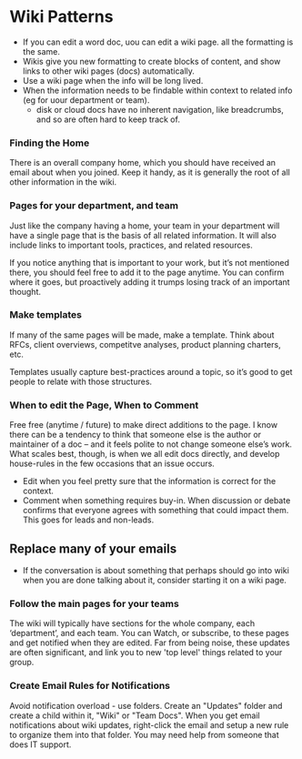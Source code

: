 # Wiki Patterns	

* If you can edit a word doc, uou can edit a wiki page. all the formatting is the same. 
* Wikis give you new formatting to create blocks of content, and show links to other wiki pages (docs) automatically.
* Use a wiki page when the info will be long lived.
* When the information needs to be findable within context to related info (eg for uour department or team).
  * disk or cloud docs have no inherent navigation, like breadcrumbs, and so are often hard to keep track of.

### Finding the Home

There is an overall company home, which you should have received an email about when you joined. Keep it handy, as it is generally the root of all other information in the wiki. 

### Pages for your department, and team

Just like the company having a home, your team in your department will have a single page that is the basis of all related information. It will also include links to important tools, practices, and related resources.  

If you notice anything that is important to your work, but it’s not mentioned there, you should feel free to add it to the page anytime. You can confirm where it goes, but proactively adding it trumps losing track of an important thought. 

### Make templates

If many of the same pages will be made, make a template.  Think about RFCs, client overviews, competitve analyses, product planning charters, etc. 

Templates usually capture best-practices around a topic, so it’s good to get people to relate with those structures. 

### When to edit the Page, When to Comment

Free free (anytime / future) to make direct additions to the page.  I know there can be a tendency to think that someone else is the author or maintainer of a doc – and it feels polite to not change someone else’s work.  What scales best, though, is when we all edit docs directly, and develop house-rules in the few occasions that an issue occurs.

* Edit when you feel pretty sure that the information is correct for the context. 
* Comment when something requires buy-in.  When discussion or debate confirms that everyone agrees with something that could impact them. This goes for leads and non-leads. 

## Replace many of your emails

* If the conversation is about something that perhaps should go into wiki when you are done talking about it, consider starting it on a wiki page. 


### Follow the main pages for your teams

The wiki will typically have sections for the whole company, each ‘department’, and each team. You can Watch, or subscribe, to these pages and get notified when they are edited.  Far from being noise, these updates are often significant, and link you to new 'top level' things related to your group. 

### Create Email Rules for Notifications

Avoid notification overload - use folders.  Create an "Updates" folder and create a child within it, "Wiki" or "Team Docs".  When you get email notifications about wiki updates, right-click the email and setup a new rule to organize them into that folder.  You may need help from someone that does IT support. 


